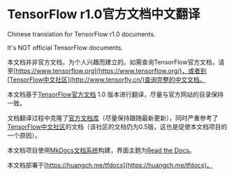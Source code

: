 # TensorFlow r1.0官方文档中文翻译
Chinese translation for TensorFlow r1.0 documents.

It's NOT official TensorFlow documents.

本文档并非官方文档，为个人兴趣而建立的。如需查询TensorFlow官方文档，请至[https://www.tensorflow.org](https://www.tensorflow.org/)，或者到[TensorFlow中文社区](http://www.tensorfly.cn/)查询完整的中文文档。


本文档基于[TensorFlow官方文档](https://www.tensorflow.org/) 1.0 版本进行翻译，尽量与官方网站的目录保持一致。


文档翻译过程中克隆了[官方文档库](https://github.com/tensorflow/tensorflow/tree/master/tensorflow/g3doc)（尽量保持跟随最新更新），同时严重参考了[TensorFlow中文社区](http://www.tensorfly.cn/)的文档（该社区的文档仍为0.5版，这也是促使本文档项目的一个原因）。


本文档项目使用[MkDocs文档系统](http://mkdocs.org)构建，界面主题为[Read the Docs](https://readthedocs.org/)。


本文档部署于[https://huangch.me/tfdocs](https://huangch.me/tfdocs)。
